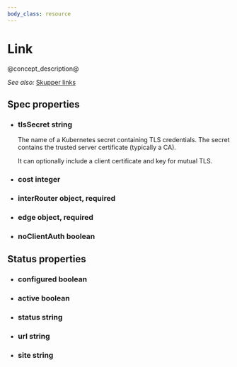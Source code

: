 ```yaml
---
body_class: resource
---
```


# Link

<section>

@concept_description@

_See also:_ [Skupper links]({{site_prefix}}/concepts.html#link)

</section>

<section>

## Spec properties

- <h3 id="tlssecret">tlsSecret <span class="property-info">string</span></h3>

  The name of a Kubernetes secret containing TLS
  credentials. The secret contains the trusted server
  certificate (typically a CA).
  
  It can optionally include a client certificate and key for
  mutual TLS.

- <h3 id="cost">cost <span class="property-info">integer</span></h3>

- <h3 id="interrouter">interRouter <span class="property-info">object, required</span></h3>

- <h3 id="edge">edge <span class="property-info">object, required</span></h3>

- <h3 id="noclientauth">noClientAuth <span class="property-info">boolean</span></h3>

</section>

<section>

## Status properties

- <h3 id="configured">configured <span class="property-info">boolean</span></h3>

- <h3 id="active">active <span class="property-info">boolean</span></h3>

- <h3 id="status">status <span class="property-info">string</span></h3>

- <h3 id="url">url <span class="property-info">string</span></h3>

- <h3 id="site">site <span class="property-info">string</span></h3>

</section>
